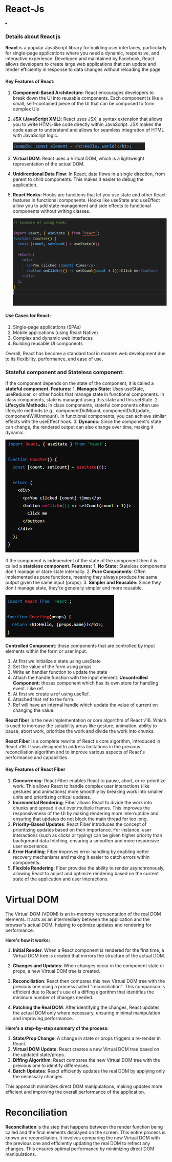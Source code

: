 # React-Js
<li><a href="#reconciliation"></a></li>

### Details about React js

**React** is a popular JavaScript library for building user interfaces, particularly for single-page applications
where you need a dynamic, responsive, and interactive experience. 
Developed and maintained by Facebook, React allows developers to create large web applications
that can update and render efficiently in response to data changes without reloading the page.

#### Key Features of React:
1. **Component-Based Architecture**: React encourages developers to break down the UI into reusable components.
    Each component is like a small, self-contained piece of the UI that can be composed to form complex UIs

2. **JSX (JavaScript XML)**: React uses JSX, a syntax extension that allows you to write HTML-like code 
    directly within JavaScript. JSX makes the code easier to understand and allows for seamless
    integration of HTML with JavaScript logic.

    <img src="./images/simple_code.png">

3. **Virtual DOM**: React uses a Virtual DOM, which is a lightweight representation of the actual DOM.
4. **Unidirectional Data Flow**: In React, data flows in a single direction, from parent to child components. 
    This makes it easier to debug the application.
5. **React Hooks**: Hooks are functions that let you use state and other React features in functional components.
    Hooks like useState and useEffect allow you to add state management and side effects to functional 
    components without writing classes.

   <img src="./images/Hooks_example.png" alt="Hooks Example">


#### Use Cases for React:
1. Single-page applications (SPAs)
2. Mobile applications (using React Native)
3. Complex and dynamic web interfaces
4. Building reusable UI components

Overall, React has become a standard tool in modern web development due to its flexibility, performance, and ease of use.





### Stateful component and Stateless component:
If the component depends on the state of the component, it is called a **stateful component**.
**Features:**
    1. **Manages State:** Uses useState, useReducer, or other hooks that manage state in functional components. 
        In class components, state is managed using this.state and this.setState.
    2. **Lifecycle Methods:** In class components, stateful components often use lifecycle methods 
        (e.g., componentDidMount, componentDidUpdate, componentWillUnmount). In functional components, 
        you can achieve similar effects with the useEffect hook.
    3. **Dynamic:** Since the component's state can change, the rendered output can also change over time,
        making it dynamic.

<img src="./images/statefull_component.png">

If the component is independent of the state of the component then it is called a **stateless component**.
**Features:**
    1. **No State:** Stateless components don't manage or store state internally.
    2. **Pure Components:** Often implemented as pure functions, meaning they always produce the same output given 
        the same input (props).
    3. **Simpler and Reusable:** Since they don't manage state, they're generally simpler and more reusable.

<img src="./images/stateless_component.png">

**Controlled Component**: those components that are controlled by input elements within the form or user input.
1. At first we initialize a state using useState
2. Set the value of the form using props
3. Write an handler function to update the state
4. Attach the handle function with the input element.
**Uncontrolled Component:**  thoses component which has its own store for handling event. Like ref.
1. At first we create a ref using useRef.
2. Attached that ref to the form.
3. Ref will have an internal handle which update the value of current on changing the value.

**React fiber** is the new implementation or core algorithm of React v16. Which is used to increase the suitability 
areas like gesture, animation, ability to pause, abort work, prioritize the work and divide the work into chunks.


**React Fiber** is a complete rewrite of React's core algorithm, introduced in React v16. It was designed to address 
    limitations in the previous reconciliation algorithm and to improve various aspects of React's performance and 
    capabilities.
#### Key Features of React Fiber
1. **Concurrency**: React Fiber enables React to pause, abort, or re-prioritize work. This allows React to handle 
    complex user interactions (like gestures and animations) more smoothly by breaking work into smaller units and 
    prioritizing critical updates.
2. **Incremental Rendering**: Fiber allows React to divide the work into chunks and spread it out over multiple frames. 
    This improves the responsiveness of the UI by making rendering more interruptible and ensuring that updates do not 
    block the main thread for too long.
3. **Priority-Based Updates**: React Fiber introduces the concept of prioritizing updates based on their importance. 
    For instance, user interactions (such as clicks or typing) can be given higher priority than background data 
    fetching, ensuring a smoother and more responsive user experience.
4. **Error Handling**: Fiber improves error handling by enabling better recovery mechanisms and making it easier to 
    catch errors within components.
5. **Flexible Rendering**: Fiber provides the ability to render asynchronously, allowing React to adjust and optimize 
    rendering based on the current state of the application and user interactions.


# Virtual DOM
The Virtual DOM (VDOM) is an in-memory representation of the real DOM elements. It acts as an intermediary between 
the application and the browser's actual DOM, helping to optimize updates and rendering for performance.

**Here's how it works:**

1. **Initial Render**: When a React component is rendered for the first time, a Virtual DOM tree is created that 
    mirrors the structure of the actual DOM.

2. **Changes and Updates**: When changes occur in the component state or props, a new Virtual DOM tree is created.

3. **Reconciliation**: React then compares this new Virtual DOM tree with the previous one using a process called 
    "reconciliation". This comparison is efficient due to React's use of a diffing algorithm that identifies the
    minimum number of changes needed.

4. **Patching the Real DOM**: After identifying the changes, React updates the actual DOM only where necessary, 
    ensuring minimal manipulation and improving performance.


**Here's a step-by-step summary of the process:**

1. **State/Prop Change**: A change in state or props triggers a re-render in React.
2. **Virtual DOM Update**: React creates a new Virtual DOM tree based on the updated state/props.
3. **Diffing Algorithm**: React compares the new Virtual DOM tree with the previous one to identify differences.
4. **Batch Updates**: React efficiently updates the real DOM by applying only the necessary changes.

This approach minimizes direct DOM manipulations, making updates more efficient and improving the 
overall performance of the application.


<div id="reconciliation">

# Reconciliation

**Reconciliation** is the step that happens between the render function being called and the final elements displayed
on the screen. This entire process is known are reconciliation. It involves comparing the new Virtual DOM with the
previous one and efficiently updating the real DOM to reflect any changes. This ensures optimal performance 
by minimizing direct DOM manipulations.

</div>

